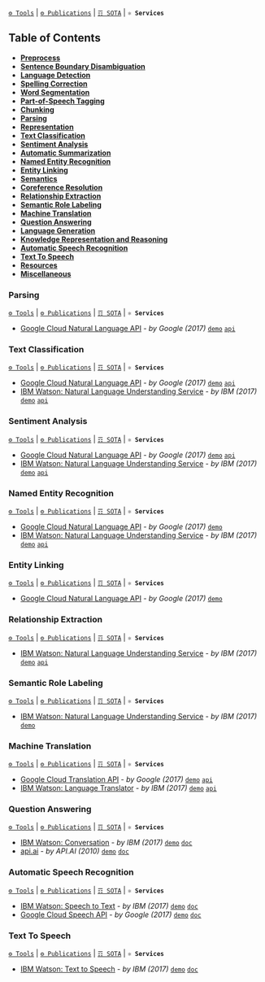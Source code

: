 [`⚙ Tools`](https://github.com/magizbox/underthesea/wiki/English-NLP-Tools) | [`⚙ Publications`](https://github.com/magizbox/underthesea/wiki/English-NLP-Publications)  | [`☶ SOTA`](https://github.com/magizbox/underthesea/wiki/English-NLP-SOTA) | **`⚛ Services`**

## Table of Contents

* [**Preprocess**](#preprocess)
* [**Sentence Boundary Disambiguation**](#sentence-boundary-disambiguation)
* [**Language Detection**](#language-detection)
* [**Spelling Correction**](#spelling-correction)
* [**Word Segmentation**](#word-segmentation)
* [**Part-of-Speech Tagging**](#part-of-speech-tagging)
* [**Chunking**](#chunking)
* [**Parsing**](#parsing)
* [**Representation**](#representation)
* [**Text Classification**](#text-classification)
* [**Sentiment Analysis**](#sentiment-analysis)
* [**Automatic Summarization**](#automatic-summarization)
* [**Named Entity Recognition**](#named-entity-recognition)
* [**Entity Linking**](#entity-linking)
* [**Semantics**](#semantics)
* [**Coreference Resolution**](#coreference-resolution)
* [**Relationship Extraction**](#relationship-extraction)
* [**Semantic Role Labeling**](#semantic-role-labeling)
* [**Machine Translation**](#machine-translation)
* [**Question Answering**](#question-answering)
* [**Language Generation**](#language-generation)
* [**Knowledge Representation and Reasoning**](#knowledge-representation-and-reasoning)
* [**Automatic Speech Recognition**](#automatic-speech-recognition)
* [**Text To Speech**](#text-to-speech)
* [**Resources**](#resources)
* [**Miscellaneous**](#miscellaneous)

### Parsing

[`⚙ Tools`](https://github.com/magizbox/underthesea/wiki/English-NLP-Tools#parsing) | [`⚙ Publications`](https://github.com/magizbox/underthesea/wiki/English-NLP-Publications#parsing)  | [`☶ SOTA`](https://github.com/magizbox/underthesea/wiki/English-NLP-SOTA#parsing) | **`⚛ Services`**

* [Google Cloud Natural Language API](https://cloud.google.com/natural-language/) - *by Google (2017)* [`demo`](https://cloud.google.com/natural-language/) [`api`](https://cloud.google.com/natural-language/docs/analyzing-syntax)

### Text Classification

[`⚙ Tools`](https://github.com/magizbox/underthesea/wiki/English-NLP-Tools#text-classification) | [`⚙ Publications`](https://github.com/magizbox/underthesea/wiki/English-NLP-Publications#text-classification)  | [`☶ SOTA`](https://github.com/magizbox/underthesea/wiki/English-NLP-SOTA#text-classification) | **`⚛ Services`**

* [Google Cloud Natural Language API](https://cloud.google.com/natural-language/) - *by Google (2017)* [`demo`](https://cloud.google.com/natural-language/) [`api`](https://cloud.google.com/natural-language/docs/classifying-text)
* [IBM Watson: Natural Language Understanding Service](https://www.ibm.com/watson/services/natural-language-understanding/) - *by IBM (2017)* [`demo`](https://natural-language-understanding-demo.mybluemix.net/) [`api`](https://www.ibm.com/watson/developercloud/natural-language-understanding/api/v1/#categories)

### Sentiment Analysis

[`⚙ Tools`](https://github.com/magizbox/underthesea/wiki/English-NLP-Tools#sentiment-analysis) | [`⚙ Publications`](https://github.com/magizbox/underthesea/wiki/English-NLP-Publications#sentiment-analysis)  | [`☶ SOTA`](https://github.com/magizbox/underthesea/wiki/English-NLP-SOTA#sentiment-analysis) | **`⚛ Services`**

* [Google Cloud Natural Language API](https://cloud.google.com/natural-language/) - *by Google (2017)* [`demo`](https://cloud.google.com/natural-language/) [`api`](https://cloud.google.com/natural-language/docs/analyzing-sentiment)
* [IBM Watson: Natural Language Understanding Service](https://www.ibm.com/watson/services/natural-language-understanding/) - *by IBM (2017)* [`demo`](https://natural-language-understanding-demo.mybluemix.net/?cm_mc_uid=24354790044615058730923&cm_mc_sid_50200000=1505873092&cm_mc_sid_52640000=1505872948) [`api`](https://www.ibm.com/watson/developercloud/natural-language-understanding/api/v1/#emotion)

### Named Entity Recognition

[`⚙ Tools`](https://github.com/magizbox/underthesea/wiki/English-NLP-Tools#named-entity-recognition) | [`⚙ Publications`](https://github.com/magizbox/underthesea/wiki/English-NLP-Publications#named-entity-recognition)  | [`☶ SOTA`](https://github.com/magizbox/underthesea/wiki/English-NLP-SOTA#named-entity-recognition) | **`⚛ Services`**

* [Google Cloud Natural Language API](https://cloud.google.com/natural-language/) - *by Google (2017)* [`demo`](https://cloud.google.com/natural-language/docs/analyzing-entities)
* [IBM Watson: Natural Language Understanding Service](https://www.ibm.com/watson/services/natural-language-understanding/) - *by IBM (2017)* [`demo`](https://natural-language-understanding-demo.mybluemix.net/) [`api`](https://www.ibm.com/watson/developercloud/natural-language-understanding/api/v1/#entities)

### Entity Linking

[`⚙ Tools`](https://github.com/magizbox/underthesea/wiki/English-NLP-Tools#entity-linking) | [`⚙ Publications`](https://github.com/magizbox/underthesea/wiki/English-NLP-Publications#entity-linking)  | [`☶ SOTA`](https://github.com/magizbox/underthesea/wiki/English-NLP-SOTA#entity-linking) | **`⚛ Services`**

* [Google Cloud Natural Language API](https://cloud.google.com/natural-language/) - *by Google (2017)* [`demo`](https://cloud.google.com/natural-language/docs/analyzing-entities)

### Relationship Extraction

[`⚙ Tools`](https://github.com/magizbox/underthesea/wiki/English-NLP-Tools#relationship-extraction) | [`⚙ Publications`](https://github.com/magizbox/underthesea/wiki/English-NLP-Publications#relationship-extraction)  | [`☶ SOTA`](https://github.com/magizbox/underthesea/wiki/English-NLP-SOTA#relationship-extraction) | **`⚛ Services`**

* [IBM Watson: Natural Language Understanding Service](https://www.ibm.com/watson/services/natural-language-understanding/) - *by IBM (2017)* [`demo`](https://natural-language-understanding-demo.mybluemix.net/) [`api`](https://www.ibm.com/watson/developercloud/natural-language-understanding/api/v1/#relations)

### Semantic Role Labeling

[`⚙ Tools`](https://github.com/magizbox/underthesea/wiki/English-NLP-Tools#semantic-role-labeling) | [`⚙ Publications`](https://github.com/magizbox/underthesea/wiki/English-NLP-Publications#semantic-role-labeling)  | [`☶ SOTA`](https://github.com/magizbox/underthesea/wiki/English-NLP-SOTA#semantic-role-labeling) | **`⚛ Services`**

* [IBM Watson: Natural Language Understanding Service](https://www.ibm.com/watson/services/natural-language-understanding/) - *by IBM (2017)* [`demo`](https://www.ibm.com/watson/developercloud/natural-language-understanding/api/v1/#semantic-roles)

### Machine Translation

[`⚙ Tools`](https://github.com/magizbox/underthesea/wiki/English-NLP-Tools#machine-translation) | [`⚙ Publications`](https://github.com/magizbox/underthesea/wiki/English-NLP-Publications#machine-translation)  | [`☶ SOTA`](https://github.com/magizbox/underthesea/wiki/English-NLP-SOTA#machine-translation) | **`⚛ Services`**

* [Google Cloud Translation API](https://cloud.google.com/translate/) - *by Google (2017)* [`demo`](https://cloud.google.com/translate/) [`api`](https://cloud.google.com/translate/docs/)
* [IBM Watson: Language Translator](https://www.ibm.com/watson/services/language-translator/) - *by IBM (2017)* [`demo`](https://language-translator-demo.mybluemix.net/) [`api`](https://www.ibm.com/watson/developercloud/language-translator/api/v2/#translate)

### Question Answering

[`⚙ Tools`](https://github.com/magizbox/underthesea/wiki/English-NLP-Tools#question-answering) | [`⚙ Publications`](https://github.com/magizbox/underthesea/wiki/English-NLP-Publications#question-answering)  | [`☶ SOTA`](https://github.com/magizbox/underthesea/wiki/English-NLP-SOTA#question-answering) | **`⚛ Services`**

* [IBM Watson: Conversation](https://www.ibm.com/watson/services/conversation/) - *by IBM (2017)* [`demo`](https://conversation-demo.mybluemix.net/) [`doc`](https://console.bluemix.net/docs/services/conversation/index.html#about)
* [api.ai](https://api.ai/) - *by API.AI (2010)* [`demo`](https://www.youtube.com/watch?v=nms6o249M8w&index=2&list=PListM28kf0CNUGbLymXwECe8w-lDX4XrW) [`doc`](https://api.ai/docs/getting-started/basics)

### Automatic Speech Recognition

[`⚙ Tools`](https://github.com/magizbox/underthesea/wiki/English-NLP-Tools#automatic-speech-recognition) | [`⚙ Publications`](https://github.com/magizbox/underthesea/wiki/English-NLP-Publications#automatic-speech-recognition)  | [`☶ SOTA`](https://github.com/magizbox/underthesea/wiki/English-NLP-SOTA#automatic-speech-recognition) | **`⚛ Services`**

* [IBM Watson: Speech to Text](https://www.ibm.com/watson/services/speech-to-text/) - *by IBM (2017)* [`demo`](https://speech-to-text-demo.mybluemix.net) [`doc`](https://console.bluemix.net/docs/services/speech-to-text/index.html#about)
* [Google Cloud Speech API](https://cloud.google.com/speech/) - *by Google (2017)* [`demo`](https://cloud.google.com/speech/) [`doc`](https://cloud.google.com/speech/docs/)

### Text To Speech

[`⚙ Tools`](https://github.com/magizbox/underthesea/wiki/English-NLP-Tools#text-to-speech) | [`⚙ Publications`](https://github.com/magizbox/underthesea/wiki/English-NLP-Publications#text-to-speech)  | [`☶ SOTA`](https://github.com/magizbox/underthesea/wiki/English-NLP-SOTA#text-to-speech) | **`⚛ Services`**

* [IBM Watson: Text to Speech](https://www.ibm.com/watson/services/text-to-speech/) - *by IBM (2017)* [`demo`](https://text-to-speech-demo.mybluemix.net/) [`doc`](https://console.bluemix.net/docs/services/text-to-speech/index.html)
